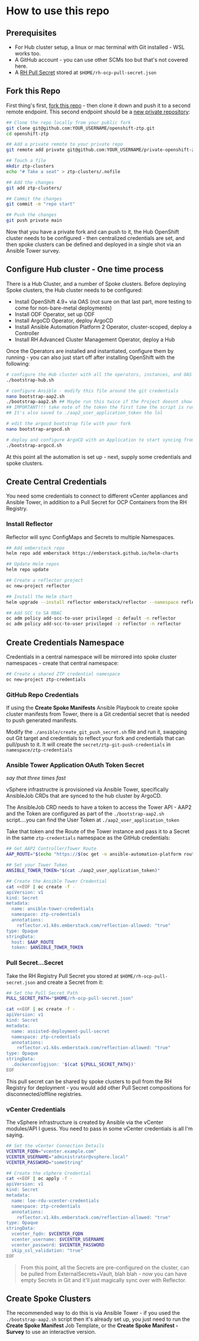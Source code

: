 # How to use this repo

## Prerequisites

- For Hub cluster setup, a linux or mac terminal with Git installed - WSL works too.
- A GitHub account - you can use other SCMs too but that's not covered here.
- A [RH Pull Secret](https://console.redhat.com/openshift/downloads#tool-pull-secret) stored at `$HOME/rh-ocp-pull-secret.json`

## Fork this Repo

First thing's first, [fork this repo](https://github.com/Red-Hat-SE-RTO/openshift-ztp/fork) - then clone it down and push it to a second remote endpoint.  This second endpoint should be a [new private repository](https://github.com/new):

```bash
## Clone the repo locally from your public fork
git clone git@github.com:YOUR_USERNAME/openshift-ztp.git
cd openshift-ztp

## Add a private remote to your private repo
git remote add private git@github.com:YOUR_USERNAME/private-openshift-ztp.git

## Touch a file
mkdir ztp-clusters
echo "# Take a seat" > ztp-clusters/.nofile

## Add the changes
git add ztp-clusters/

## Commit the changes
git commit -m "repo start"

## Push the changes
git push private main
```

Now that you have a private fork and can push to it, the Hub OpenShift cluster needs to be configured - then centralized credentials are set, and then spoke clusters can be defined and deployed in a single shot via an Ansible Tower survey.

## Configure Hub cluster - One time process

There is a Hub Cluster, and a number of Spoke clusters.  Before deploying Spoke clusters, the Hub cluster needs to be configured:

- Install OpenShift 4.9+ via OAS (not sure on that last part, more testing to come for non-bare-metal deployments)
- Install ODF Operator, set up ODF
- Install ArgoCD Operator, deploy ArgoCD
- Install Ansible Automation Platform 2 Operator, cluster-scoped, deploy a Controller
- Install RH Advanced Cluster Management Operator, deploy a Hub

Once the Operators are installed and instantiated, configure them by running - you can also just start off after installing OpenShift with the following:

```bash
# configure the Hub cluster with all the operators, instances, and OAS for RHACM - it will prompt you and wait for you to manually configure a StorageSystem for ODF.
./bootstrap-hub.sh

# configure Ansible - modify this file around the git credentials
nano bootstrap-aap2.sh
./bootstrap-aap2.sh ## Maybe run this twice if the Project doesnt show up...it's idempotent
## IMPORTANT!!! take note of the token the first time the script is run
## It's also saved to ./aap2_user_application_token tho lol

# edit the argocd bootstrap file with your fork
nano bootstrap-argocd.sh

# deploy and configure ArgoCD with an Application to start syncing from
./bootstrap-argocd.sh
```

At this point all the automation is set up - next, supply some credentials and spoke clusters.

## Create Central Credentials

You need some credentials to connect to different vCenter appliances and Ansible Tower, in addition to a Pull Secret for OCP Containers from the RH Registry.

### Install Reflector

Reflector will sync ConfigMaps and Secrets to multiple Namespaces.

```bash
## Add emberstack repo 
helm repo add emberstack https://emberstack.github.io/helm-charts

## Update Helm repos
helm repo update

## Create a reflector project
oc new-project reflector

## Install the Helm chart
helm upgrade --install reflector emberstack/reflector --namespace reflector

## Add SCC to SA RBAC
oc adm policy add-scc-to-user privileged -z default -n reflector
oc adm policy add-scc-to-user privileged -z reflector -n reflector
```

## Create Credentials Namespace

Credentials in a central namespace will be mirrored into spoke cluster namespaces - create that central namespace:

```bash
## Create a shared ZTP credential namespace
oc new-project ztp-credentials
```

### GitHub Repo Credentials

If using the **Create Spoke Manifests** Ansible Playbook to create spoke cluster manifests from Tower, there is a Git credential secret that is needed to push generated manifests.

Modify the `./ansible/create_git_push_secret.sh` file and run it, swapping out Git target and credentials to reflect your fork and credentials that can pull/push to it.  It will create the `secret/ztp-git-push-credentials` in `namespace/ztp-credentials`

### Ansible Tower Application OAuth Token Secret

*say that three times fast*

vSphere infrastructre is provisioned via Ansible Tower, specifically AnsibleJob CRDs that are synced to the hub cluster by ArgoCD.

The AnsibleJob CRD needs to have a token to access the Tower API - AAP2 and the Token are configured as part of the `./bootstrap-aap2.sh` script....you can find the User Token at `./aap2_user_application_token`

Take that token and the Route of the Tower instance and pass it to a Secret in the same `ztp-credentials` namespace as the GitHub credentials:

```bash
## Get AAP2 Controller/Tower Route
AAP_ROUTE="$(echo "https://$(oc get -n ansible-automation-platform route/ac-tower -o jsonpath='{.spec.host}')")"

## Set your Tower Token
ANSIBLE_TOWER_TOKEN="$(cat ./aap2_user_application_token)"

## Create the Ansible Tower Credential
cat <<EOF | oc create -f -
apiVersion: v1
kind: Secret
metadata:
  name: ansible-tower-credentials
  namespace: ztp-credentials
  annotations:
    reflector.v1.k8s.emberstack.com/reflection-allowed: "true"
type: Opaque
stringData:
  host: $AAP_ROUTE
  token: $ANSIBLE_TOWER_TOKEN
```

### Pull Secret...Secret

Take the RH Registry Pull Secret you stored at `$HOME/rh-ocp-pull-secret.json` and create a Secret from it:

```bash
## Set the Pull Secret Path
PULL_SECRET_PATH="$HOME/rh-ocp-pull-secret.json"

cat <<EOF | oc create -f -
apiVersion: v1
kind: Secret
metadata:
  name: assisted-deployment-pull-secret
  namespace: ztp-credentials
  annotations:
    reflector.v1.k8s.emberstack.com/reflection-allowed: "true"
type: Opaque
stringData:
  .dockerconfigjson: '$(cat ${PULL_SECRET_PATH})'
EOF
```

This pull secret can be shared by spoke clusters to pull from the RH Registry for deployment - you would add other Pull Secret compositions for disconnected/offline registries.

### vCenter Credentials

The vSphere infrastructure is created by Ansible via the vCenter modules/API I guess.  You need to pass in some vCenter credentials is all I'm saying.

```bash
## Set the vCenter Connection Details
VCENTER_FQDN="vcenter.example.com"
VCENTER_USERNAME="administrator@vsphere.local"
VCENTER_PASSWORD="someString"

## Create the vSphere Credential
cat <<EOF | oc apply -f -
apiVersion: v1
kind: Secret
metadata:
  name: loe-rdu-vcenter-credentials
  namespace: ztp-credentials
  annotations:
    reflector.v1.k8s.emberstack.com/reflection-allowed: "true"
type: Opaque
stringData:
  vcenter_fqdn: $VCENTER_FQDN
  vcenter_username: $VCENTER_USERNAME
  vcenter_password: $VCENTER_PASSWORD
  skip_ssl_validation: "true"
EOF
```

> From this point, all the Secrets are pre-configured on the cluster, can be pulled from ExternalSecrets+Vault, blah blah - now you can have empty Secrets in Git and it'll just magically sync over with Reflector.

## Create Spoke Clusters

The recommended way to do this is via Ansible Tower - if you used the `./bootstrap-aap2.sh` script then it's already set up, you just need to run the **Create Spoke Manifest** Job Template, or the **Create Spoke Manifest - Survey** to use an interactive version.